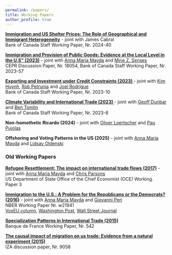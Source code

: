 ```yaml
---
permalink: /papers/
title: Working Papers
author_profile: true
---
```


**[Immigration and US Shelter Prices: The Role of Geographical and Immigrant Heterogeneity](https://www.bankofcanada.ca/2024/10/staff-working-paper-2024-40/)** - joint with James Cabral  
Bank of Canada Staff Working Paper, Nr. 2024-40

**[Immigration and Provision of Public Goods: Evidence at the Local Level in the U.S" (2023)](https://www.bankofcanada.ca/wp-content/uploads/2023/11/swp2023-57.pdf)** - joint with [Anna Maria Mayda](https://sites.google.com/a/georgetown.edu/annamariamayda/) and [Mine Z. Senses](https://sites.google.com/view/minesenses/)  
CEPR Discussion Paper, Nr. 18054, Bank of Canada Staff Working Paper, Nr. 2023-57 

**[Exporting and Investment under Credit Constraints (2023) ](https://www.bankofcanada.ca/wp-content/uploads/2023/02/swp2023-10.pdf)** - joint with [Kim Huynh](https://www.bankofcanada.ca/profile/kim-huynh/), [Rob Petrunia](https://www.lakeheadu.ca/users/P/rpetruni) and [Joel Rodrigue](https://joelrodrigue.com/)   
Bank of Canada Staff Working Paper, Nr. 2023-10

**[Climate Variability and International Trade (2023) ](https://www.bankofcanada.ca/wp-content/uploads/2023/01/swp2023-8.pdf)** - joint with [Geoff Dunbar](https://www.bankofcanada.ca/profile/geoffrey-r-dunbar/) and [Ben Tomlin](https://www.bankofcanada.ca/profile/ben-tomlin/)  
Bank of Canada Staff Working Paper, Nr. 2023-8  

**Non-homothetic Ricardo (2024)** - joint with [Oliver Loertscher](https://www.oliverdl.com/) and [Pau Pujolas](https://pau.pujolasfons.com/)

**Offshoring and Voting Patterns in the US (2025)** - joint with [Anna Maria Mayda](https://sites.google.com/a/georgetown.edu/annamariamayda/) and [Lidsay Oldenski](https://sites.google.com/view/minesenses/)


### Old Working Papers

**[Refugee Resettlement: The impact on international trade flows (2017)](https://2017-2021.state.gov/wp-content/uploads/2018/12/Refugee-Resettlement-The-Impact-on-International-Trade-Flows-1.pdf)** - joint with [Anna Maria Mayda](https://sites.google.com/a/georgetown.edu/annamariamayda/) and [Chris Parsons](https://research-repository.uwa.edu.au/en/persons/christopher-parsons)     
US Department of State Office of the Chief Economist (OCE) Working. Paper 3

**[Immigration to the U.S.: A Problem for the Republicans or the Democrats? (2016)](http://ftp.iza.org/dp9543.pdf)** - joint with [Anna Maria Mayda](https://sites.google.com/a/georgetown.edu/annamariamayda/) and [Giovanni Peri](http://giovanniperi.ucdavis.edu/)  
NBER Working Paper Nr. w21941  
[VoxEU column](http://voxeu.org/article/us-immigration-s-electoral-impact-new-evidence), [Washington Post](https://www.washingtonpost.com/news/monkey-cage/wp/2016/03/17/why-republicans-should-cherish-undocumented-immigrants/?utm_term=.36933689c86c),  [Wall Street Journal](https://blogs.wsj.com/economics/2016/02/01/which-party-really-benefits-from-more-immigrants/)

**[Specialization Patterns in International Trade (2015)](https://www.banque-france.fr/uploads/tx_bdfdocumentstravail/DT-542_01.pdf)**    
Banque de France Working Paper, Nr. 542

**[The causal impact of migration on us trade: Evidence from a natural experiment (2015)](https://docs.iza.org/dp9058.pdf)**    
IZA discussion paper, Nr. 9058

